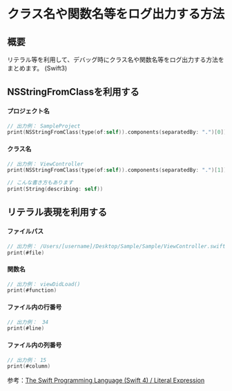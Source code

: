 # クラス名や関数名等をログ出力する方法
## 概要
リテラル等を利用して、デバッグ時にクラス名や関数名等をログ出力する方法をまとめます。
(Swift3)

## NSStringFromClassを利用する

#### プロジェクト名
```swift
// 出力例： SampleProject
print(NSStringFromClass(type(of:self)).components(separatedBy: ".")[0])
```

#### クラス名    
```swift
// 出力例： ViewController
print(NSStringFromClass(type(of:self)).components(separatedBy: ".")[1])

// こんな書き方もあります
print(String(describing: self))
```        

## リテラル表現を利用する

#### ファイルパス
```swift
// 出力例： /Users/[username]/Desktop/Sample/Sample/ViewController.swift
print(#file)
```

#### 関数名        
```swift
// 出力例： viewDidLoad()
print(#function)
```
        
#### ファイル内の行番号
```swift
// 出力例：　34
print(#line)
```
        
#### ファイル内の列番号
```swift
// 出力例： 15
print(#column)
```

参考：[The Swift Programming Language (Swift 4) / Literal Expression](https://developer.apple.com/library/content/documentation/Swift/Conceptual/Swift_Programming_Language/Expressions.html)


